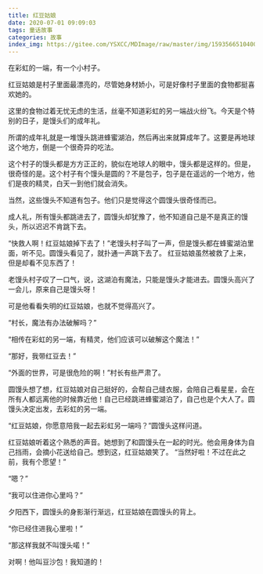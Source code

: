 ```yaml
---
title: 红豆姑娘
date: 2020-07-01 09:09:03
tags: 童话故事
categories: 故事
index_img: https://gitee.com/YSXCC/MDImage/raw/master/img/1593566510400.jpeg
---
```

在彩虹的一端，有一个小村子。

红豆姑娘是村子里面最漂亮的，尽管她身材娇小，可是好像村子里面的食物都挺喜欢她的。

这里的食物过着无忧无虑的生活，丝毫不知道彩虹的另一端战火纷飞。今天是个特别的日子，是馒头们的成年礼。

所谓的成年礼就是一堆馒头跳进蜂蜜湖泊，然后再出来就算成年了。这要是再地球这个地方，倒是一个很奇异的吃法。

这个村子的馒头都是方方正正的，貌似在地球人的眼中，馒头都是这样的。但是，很奇怪的是。这个村子有个馒头是圆的？不是包子，包子是在遥远的一个地方，他们是夜的精灵，白天一到他们就会消失。

当然，这些馒头不知道有包子。他们只是觉得这个圆馒头很奇怪而已。

成人礼，所有馒头都跳进去了，圆馒头却犹豫了，他不知道自己是不是真正的馒头，所以迟迟不肯跳下去。

“快救人啊！红豆姑娘掉下去了！”老馒头村子叫了一声，但是馒头都在蜂蜜湖泊里面，听不见。圆馒头看见了，就扑通一声跳下去了。
红豆姑娘虽然被救了上来，但是却看不见东西了！

老馒头村子叹了一口气，说，这湖泊有魔法，只能是馒头才能进去。圆馒头高兴了一会儿，原来自己是馒头呀！

可是他看看失明的红豆姑娘，也就不觉得高兴了。

“村长，魔法有办法破解吗？”

“相传在彩虹的另一端，有精灵，他们应该可以破解这个魔法！”

“那好，我带红豆去！”

“外面的世界，可是很危险的啊！”村长有些严肃了。

圆馒头想了想，红豆姑娘对自己挺好的，会帮自己缝衣服，会陪自己看星星，会在所有人都远离他的时候靠近他！自己已经跳进蜂蜜湖泊了，自己也是个大人了。圆馒头决定出发，去彩虹的另一端。

“红豆姑娘，你愿意陪我一起去彩虹另一端吗？”圆馒头这样问道。

红豆姑娘听着这个熟悉的声音。她想到了和圆馒头在一起的时光。他会用身体为自己挡雨，会摘小花送给自己。想到这，红豆姑娘笑了。
“当然好啦！不过在此之前，我有个愿望！”

“嗯？”

“我可以住进你心里吗？”

夕阳西下，圆馒头的身影渐行渐远，红豆姑娘在圆馒头的背上。

“你已经住进我心里啦！”

“那这样我就不叫馒头喏！”

对啊！他叫豆沙包！我知道的！